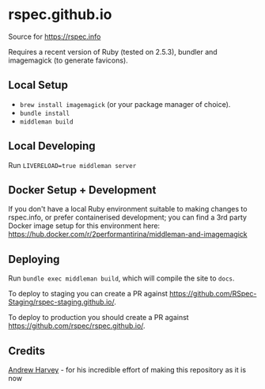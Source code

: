 rspec.github.io
===============

Source for https://rspec.info

Requires a recent version of Ruby (tested on 2.5.3), bundler and imagemagick (to generate favicons).

## Local Setup

* `brew install imagemagick` (or your package manager of choice).
* `bundle install`
* `middleman build`

## Local Developing

Run `LIVERELOAD=true middleman server`

## Docker Setup + Development

If you don't have a local Ruby environment suitable to making changes to rspec.info,
or prefer containerised development; you can find a 3rd party Docker image setup for
this environment here: https://hub.docker.com/r/2performantirina/middleman-and-imagemagick

## Deploying

Run `bundle exec middleman build`, which will compile the site to `docs`.

To deploy to staging you can create a PR against https://github.com/RSpec-Staging/rspec-staging.github.io/.

To deploy to production you should create a PR against https://github.com/rspec/rspec.github.io/.

## Credits

[Andrew Harvey](https://mootpointer.com) - for his incredible effort of making this repository as it is now
